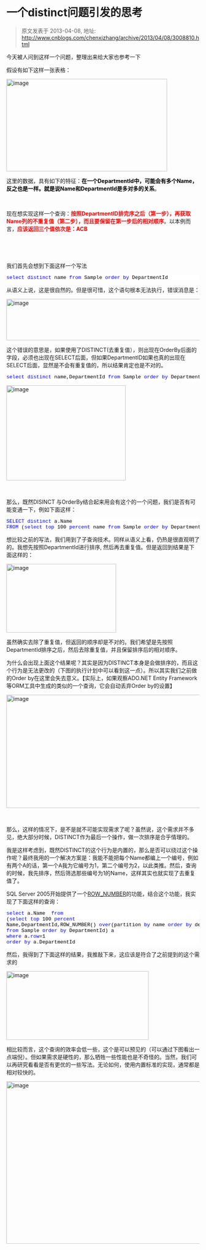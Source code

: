 # 一个distinct问题引发的思考 
> 原文发表于 2013-04-08, 地址: http://www.cnblogs.com/chenxizhang/archive/2013/04/08/3008810.html 


<p>今天被人问到这样一个问题，整理出来给大家也参考一下</p> <p>假设有如下这样一张表格：</p> <p><a href="http://images.cnitblog.com/blog/9072/201304/08203926-02fc0fd92bbe45fb97a7adf7d478dcd1.png"><img title="image" border="0" alt="image" src="http://images.cnitblog.com/blog/9072/201304/08203926-47cc2bdaf31e430f9fe1c3b63073b2e9.png" width="419" height="241"></a></p> <p>这里的数据，具有如下的特征：<font color="#000000"><strong>在一个DepartmentId中，可能会有多个Name，反之也是一样。就是说Name和DepartmentId是多对多的关系</strong></font>。</p> <p>&nbsp;</p> <p>现在想实现这样一个查询：<strong><font color="#ff0000">按照DepartmentID排完序之后（第一步），再获取Name列的不重复值（第二步），而且要保留在第一步后的相对顺序</font></strong>。以本例而言，<font color="#ff0000"><strong>应该返回三个值依次是：ACB</strong></font></p> <p>&nbsp;</p> <p>&nbsp;</p> <p>我们首先会想到下面这样一个写法</p><pre class="csharpcode"><span class="kwrd">select</span> <span class="kwrd">distinct</span> name <span class="kwrd">from</span> Sample <span class="kwrd">order</span> <span class="kwrd">by</span> DepartmentId</pre>
<p>
<style type="text/css">.csharpcode, .csharpcode pre
{
	font-size: small;
	color: black;
	font-family: consolas, "Courier New", courier, monospace;
	background-color: #ffffff;
	/*white-space: pre;*/
}
.csharpcode pre { margin: 0em; }
.csharpcode .rem { color: #008000; }
.csharpcode .kwrd { color: #0000ff; }
.csharpcode .str { color: #006080; }
.csharpcode .op { color: #0000c0; }
.csharpcode .preproc { color: #cc6633; }
.csharpcode .asp { background-color: #ffff00; }
.csharpcode .html { color: #800000; }
.csharpcode .attr { color: #ff0000; }
.csharpcode .alt 
{
	background-color: #f4f4f4;
	width: 100%;
	margin: 0em;
}
.csharpcode .lnum { color: #606060; }
</style>
</p>
<p>从语义上说，这是很自然的。但是很可惜，这个语句根本无法执行，错误消息是：</p>
<p><a href="http://images.cnitblog.com/blog/9072/201304/08203927-b88b3b8bbb4b476c93aaa5e6a0275981.png"><img title="image" border="0" alt="image" src="http://images.cnitblog.com/blog/9072/201304/08203927-1866f10c3c2642a09a8c168d53653b30.png" width="696" height="108"></a></p>
<p>这个错误的意思是，如果使用了DISTINCT(去重复值），则出现在OrderBy后面的字段，必须也出现在SELECT后面，但如果DepartmentID如果也真的出现在SELECT后面，显然是不会有重复值的，所以结果肯定也是不对的。</p><pre class="csharpcode"><span class="kwrd">select</span> <span class="kwrd">distinct</span> name,DepartmentId <span class="kwrd">from</span> Sample <span class="kwrd">order</span> <span class="kwrd">by</span> DepartmentId</pre>
<style type="text/css">.csharpcode, .csharpcode pre
{
	font-size: small;
	color: black;
	font-family: consolas, "Courier New", courier, monospace;
	background-color: #ffffff;
	/*white-space: pre;*/
}
.csharpcode pre { margin: 0em; }
.csharpcode .rem { color: #008000; }
.csharpcode .kwrd { color: #0000ff; }
.csharpcode .str { color: #006080; }
.csharpcode .op { color: #0000c0; }
.csharpcode .preproc { color: #cc6633; }
.csharpcode .asp { background-color: #ffff00; }
.csharpcode .html { color: #800000; }
.csharpcode .attr { color: #ff0000; }
.csharpcode .alt 
{
	background-color: #f4f4f4;
	width: 100%;
	margin: 0em;
}
.csharpcode .lnum { color: #606060; }
</style>

<p><a href="http://images.cnitblog.com/blog/9072/201304/08203928-b18624a4935c4a8886abab13eba69827.png"><img title="image" border="0" alt="image" src="http://images.cnitblog.com/blog/9072/201304/08203928-e7f36ce0c7e64772b0666d00857f4f96.png" width="311" height="248"></a></p>
<p>&nbsp;</p>
<p>那么，既然DISINCT 与OrderBy结合起来用会有这个的一个问题，我们是否有可能变通一下，例如下面这样：</p><pre class="csharpcode"><span class="kwrd">SELECT</span> <span class="kwrd">distinct</span> a.Name
<span class="kwrd">FROM</span> (<span class="kwrd">select</span> <span class="kwrd">top</span> 100 <span class="kwrd">percent</span> name <span class="kwrd">from</span> Sample <span class="kwrd">order</span> <span class="kwrd">by</span> DepartmentId) a
</pre>
<p>想比较之前的写法，我们用到了子查询技术。同样从语义上看，仍热是很直观明了的。我想先按照DepartmentId进行排序, 然后再去重复值。但是返回到结果是下面这样的：</p>
<p><a href="http://images.cnitblog.com/blog/9072/201304/08203928-3c021395bb2f4851bb5f087a741553d5.png"><img title="image" border="0" alt="image" src="http://images.cnitblog.com/blog/9072/201304/08203929-28f283f302954accbd03c271483e1fa3.png" width="286" height="179"></a></p>
<p>虽然确实去除了重复值，但返回的顺序却是不对的。我们希望是先按照DepartmentId排序之后，然后去除重复值，并且保留排序后的相对顺序。</p>
<p>为什么会出现上面这个结果呢？其实是因为DISTINCT本身是会做排序的，而且这个行为是无法更改的（下图的执行计划中可以看到这一点）。所以其实我们之前做的Order by在这里会失去意义。【实际上，如果观察ADO.NET Entity Framework等ORM工具中生成的类似的一个查询，它会自动丢弃Order by的设置】</p>
<p><a href="http://images.cnitblog.com/blog/9072/201304/08203929-8d4c521cca3f4240be0d59ca80f54c85.png"><img title="image" border="0" alt="image" src="http://images.cnitblog.com/blog/9072/201304/08203929-3199d4bdb109405cb1e1757decec31fd.png" width="1055" height="295"></a></p>
<p>&nbsp;</p>
<p>那么，这样的情况下，是不是就不可能实现需求了呢？虽然说，这个需求并不多见，绝大部分时候，DISTINCT作为最后一个操作，做一次排序是合乎情理的。</p>
<p>我是这样考虑到，既然DISTINCT的这个行为是内置的，那么是否可以绕过这个操作呢？最终我用的一个解决方案是：我能不能把每个Name都编上一个编号，例如有两个A的话，第一个A我为它编号为1，第二个编号为2，以此类推。然后，查询的时候，我先排序，然后筛选那些编号为1的Name，这样其实也就实现了去重复值了。</p>
<p>SQL Server 2005开始提供了一个<a href="http://msdn.microsoft.com/en-us/library/ms186734.aspx" target="_blank">ROW_NUMBER</a>的功能，结合这个功能，我实现了下面这样的查询：</p><pre class="csharpcode"><span class="kwrd">select</span> a.Name  <span class="kwrd">from</span> 
(<span class="kwrd">select</span> <span class="kwrd">top</span> 100 <span class="kwrd">percent</span>
Name,DepartmentId,ROW_NUMBER() <span class="kwrd">over</span>(partition <span class="kwrd">by</span> name <span class="kwrd">order</span> <span class="kwrd">by</span> departmentid) <span class="kwrd">row</span>
<span class="kwrd">from</span> Sample <span class="kwrd">order</span> <span class="kwrd">by</span> DepartmentId) a
<span class="kwrd">where</span> a.<span class="kwrd">row</span>=1
<span class="kwrd">order</span> <span class="kwrd">by</span> a.DepartmentId
</pre>
<p>
<style type="text/css">.csharpcode, .csharpcode pre
{
	font-size: small;
	color: black;
	font-family: consolas, "Courier New", courier, monospace;
	background-color: #ffffff;
	/*white-space: pre;*/
}
.csharpcode pre { margin: 0em; }
.csharpcode .rem { color: #008000; }
.csharpcode .kwrd { color: #0000ff; }
.csharpcode .str { color: #006080; }
.csharpcode .op { color: #0000c0; }
.csharpcode .preproc { color: #cc6633; }
.csharpcode .asp { background-color: #ffff00; }
.csharpcode .html { color: #800000; }
.csharpcode .attr { color: #ff0000; }
.csharpcode .alt 
{
	background-color: #f4f4f4;
	width: 100%;
	margin: 0em;
}
.csharpcode .lnum { color: #606060; }
</style>
</p>
<p>然后，我得到了下面这样的结果，我推敲下来，这应该是符合了之前提到的这个需求的</p>
<p><a href="http://images.cnitblog.com/blog/9072/201304/08203930-d8b2b3c5070d492496510a4af8263c4a.png"><img title="image" border="0" alt="image" src="http://images.cnitblog.com/blog/9072/201304/08203930-9ef21f1afcdd414c9f0419771ce2f69a.png" width="371" height="179"></a></p>
<p>相比较而言，这个查询的效率会低一些，这个是可以预见的（可以通过下图看出一点端倪）。但如果需求是硬性的，那么牺牲一些性能也是不奇怪的。当然，我们可以再研究看看是否有更优的一些写法。无论如何，使用内置标准的实现，通常都是相对较快的。</p>
<p><a href="http://images.cnitblog.com/blog/9072/201304/08203931-5b22f523e4c2449298922c13a36a3f53.png"><img title="image" border="0" alt="image" src="http://images.cnitblog.com/blog/9072/201304/08203932-560fa6651ade464c8f8352b5ae4863a5.png" width="1255" height="423"></a></p>